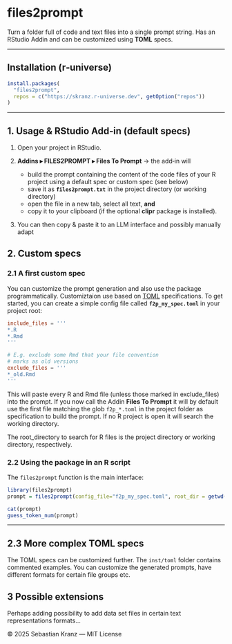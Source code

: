 # files2prompt

Turn a folder full of code and text files into a single prompt string. Has an RStudio Addin and can be customized using **TOML** specs.

---

## Installation (r‑universe)
```r
install.packages(
  "files2prompt",
  repos = c("https://skranz.r-universe.dev", getOption("repos"))
)
```

---

## 1. Usage & RStudio Add‑in (default specs)

1. Open your project in RStudio.
2. **Addins ▸ FILES2PROMPT ▸ Files To Prompt** → the add‑in will
   * build the prompt containing the content of the code files of your R project
     using a default spec or custom spec (see below) 
   * save it as **`files2prompt.txt`** in the project directory (or working directory)
   * open the file in a new tab, select all text, **and**
   * copy it to your clipboard (if the optional **clipr** package is installed).

3. You can then copy & paste it to an LLM interface and possibly manually adapt


## 2. Custom specs

### 2.1 A first custom spec

You can customize the prompt generation and also use the package programmatically. Customiztaion use based on [TOML](https://toml.io/en/) specifications. To get started, you can create a simple config file called **`f2p_my_spec.toml`** in your project root:

```toml
include_files = '''
*.R         
*.Rmd
'''

# E.g. exclude some Rmd that your file convention 
# marks as old versions
exclude_files = '''
*_old.Rmd
'''

```

This will paste every R and Rmd file (unless those marked in exclude_files) into the prompt. If you now call the Addin **Files To Prompt** it will by default use the first file matching the glob `f2p_*.toml` in the project folder as specification to build the prompt. If no R project is open it will search the working directory. 

The root_directory to search for R files is the project directory or working directory, respectively.

### 2.2 Using the package in an R script

The `files2prompt` function is the main interface:

```r
library(files2prompt)
prompt = files2prompt(config_file="f2p_my_spec.toml", root_dir = getwd())

cat(prompt) 
guess_token_num(prompt)
```
---

## 2.3 More complex TOML specs

The TOML specs can be customized further. The `inst/toml` folder contains commented examples. You can customize the generated prompts, have different formats for certain file groups etc. 

## 3 Possible extensions

Perhaps adding possibility to add data set files in certain text representations formats...

© 2025 Sebastian Kranz — MIT License

